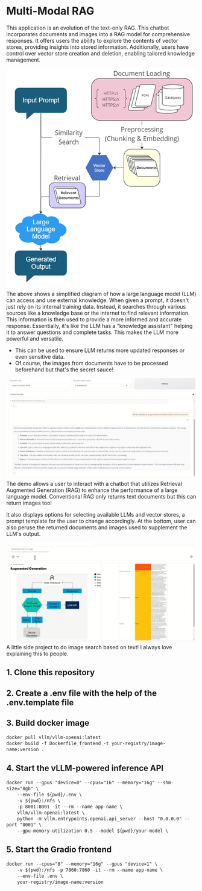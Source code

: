 # Multi-Modal RAG

This application is an evolution of the text-only RAG. This chatbot incorporates documents and images into a RAG model for comprehensive responses. It offers users the ability to explore the contents of vector stores, providing insights into stored information. Additionally, users have control over vector store creation and deletion, enabling tailored knowledge management.

![alt text](images/mm1.png "Creating Vector Store")
The above shows a simplified diagram of how a large language model (LLM) can access and use external knowledge. When given a prompt, it doesn't just rely on its internal training data. Instead, it searches through various sources like a knowledge base or the internet to find relevant information. This information is then used to provide a more informed and accurate response.
Essentially, it's like the LLM has a "knowledge assistant" helping it to answer questions and complete tasks. This makes the LLM more powerful and versatile.
- This can be used to ensure LLM returns more updated responses or even sensitive data.
- Of course, the images from documents have to be processed beforehand but that's the secret sauce!


![alt text](images/mm2.png "RAG in action!")
The demo allows a user to interact with a chatbot that utilizes Retrieval Augmented Generation (RAG) to enhance the performance of a large language model. Conventional RAG only returns text documents but this can return images too!

It also displays options for selecting available LLMs and vector stores, a prompt template for the user to change accordingly. At the bottom, user can also peruse the returned documents and images used to supplement the LLM's output.

![alt text](images/mm3.png "Semantic image search using a vector database")
A little side project to do image search based on text! I always love explaining this to people.

## 1. Clone this repository

## 2. Create a .env file with the help of the .env.template file

## 3. Build docker image
    
    docker pull vllm/vllm-openai:latest
    docker build -f Dockerfile_frontend -t your-registry/image-name:version .

## 4. Start the vLLM-powered inference API

    docker run --gpus "device=0" --cpus="16" --memory="16g" --shm-size="8gb" \
        --env-file ${pwd}/.env \
        -v ${pwd}:/nfs \
        -p 8001:8001 -it --rm --name app-name \
        vllm/vllm-openai:latest \
        python -m vllm.entrypoints.openai.api_server --host "0.0.0.0" --port "8001" \
        --gpu-memory-utilization 0.5 --model ${pwd}/your-model \

## 5. Start the Gradio frontend
    docker run --cpus="8" --memory="16g" --gpus "device=1" \
        -v ${pwd}:/nfs -p 7860:7860 -it --rm --name app-name \
        --env-file .env \
        your-registry/image-name:version
